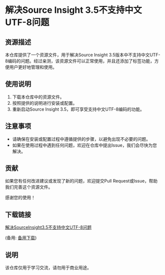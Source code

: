 # 解决Source Insight 3.5不支持中文UTF-8问题

## 资源描述

本仓库提供了一个资源文件，用于解决Source Insight 3.5版本中不支持中文UTF-8编码的问题。经过亲测，该资源文件可以正常使用，并且还添加了标签功能，方便用户更好地管理和使用。

## 使用说明

1. 下载本仓库中的资源文件。
2. 按照提供的说明进行安装或配置。
3. 重新启动Source Insight 3.5，即可享受支持中文UTF-8编码的功能。

## 注意事项

- 请确保在安装或配置过程中遵循提供的步骤，以避免出现不必要的问题。
- 如果在使用过程中遇到任何问题，欢迎在仓库中提出Issue，我们会尽快为您解决。

## 贡献

如果您有任何改进建议或发现了新的问题，欢迎提交Pull Request或Issue，帮助我们完善这个资源文件。

感谢您的使用！

## 下载链接
[解决SourceInsight3.5不支持中文UTF-8问题](https://pan.quark.cn/s/1c03e55e4f64) 

(备用: [备用下载](https://pan.baidu.com/s/1LyRD5L2bVcgqSxUO_e377w?pwd=1234))

## 说明

该仓库仅用于学习交流，请勿用于商业用途。
